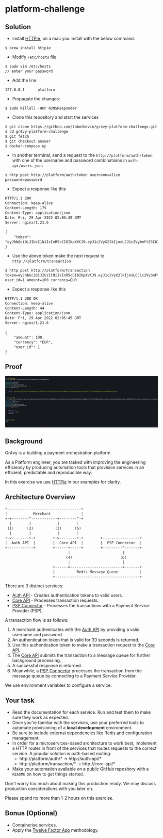 # platform-challenge

## Solution

- Install [HTTPie](https://github.com/httpie/httpie), on a mac you install with the below command.

```
$ brew install httpie
```

- Modify `/etc/hosts` file

```
$ sudo vim /etc/hosts
// enter your password
```
- Add the line

```
127.0.0.1      platform
```
- Propagate the changes:

```
$ sudo killall -HUP mDNSResponder
```

- Clone this repository and start the services

```
$ git clone https://github.com/tabotkevin/gr4vy-platform-challenge.git
$ cd gr4vy-platform-challenge
$ git fetch
$ git checkout answer
$ docker-compose up
```

- In another terminal, send a request to the `http://platform/auth/token` with one of the username and password combinatioins in `auth-api/users.json`

```
$ http post http://platform/auth/token username=alice password=password
```

- Expect a response like this

```
HTTP/1.1 200
Connection: keep-alive
Content-Length: 179
Content-Type: application/json
Date: Fri, 29 Apr 2022 02:05:39 GMT
Server: nginx/1.21.6

{
    "token": "eyJhbGciOiJIUzI1NiIsInR5cCI6IkpXVCJ9.eyJ1c2VyX2lkIjoxLCJ1c2VybmFtZSI6ImFsaWNlIiwiZW5hYmxlZCI6dHJ1ZSwiZXhwIjoxNjUxMTk3OTY5fQ.ZzlsWB7QpN636exFRxJZoQjzSmBrtwozHSixVigiQ70"
}
```

- Use the above token make the next request to `http://platform/transaction`

```
$ http post http://platform/transaction token=eyJhbGciOiJIUzI1NiIsInR5cCI6IkpXVCJ9.eyJ1c2VyX2lkIjoxLCJ1c2VybmFtZSI6ImFsaWNlIiwiZW5hYmxlZCI6dHJ1ZSwiZXhwIjoxNjUxMTk3OTY5fQ.ZzlsWB7QpN636exFRxJZoQjzSmBrtwozHSixVigiQ70 user_id=1 amount=100 currency=EUR
```

- Expect a response like this

```
HTTP/1.1 200 OK
Connection: keep-alive
Content-Length: 44
Content-Type: application/json
Date: Fri, 29 Apr 2022 02:05:45 GMT
Server: nginx/1.21.6

{
    "amount": 100,
    "currency": "EUR",
    "user_id": 1
}
```

## Proof
![proof](proof.png)

## Background

Gr4vy is a building a payment orchestration platform.

As a Platform engineer, you are tasked with improving the engineering efficiency by producing automation tools that provision services in an efficient, predictable and reproducible way.

In this exercise we use [HTTPie](https://github.com/httpie/httpie) in our examples for clarity.

## Architecture Overview

```
+----------------------------------+
|            Merchant              |
+-+--------^------------+--------^-+
  |        |            |        |
 (1)      (2)          (3)      (5)
  |        |            |        |
+-v--------+-+        +-v--------+-+        +-----------------+
|  Auth API  |        |  Core API  |        |  PSP Connector  | 
+------------+        +------+-----+        +---------^-------+
                             |                        |
                            (4)                      (6)
                             |                        |
                      +------v------------------------+-------+
                      |          Redis Message Queue          |
                      +---------------------------------------+
```

There are 3 distinct services:

- [Auth API] - Creates authentication tokens to valid users.
- [Core API] - Processes transaction requests.
- [PSP Connector] - Processes the transactions with a Payment Service Provider (PSP).

A transaction flow is as follows:

1. A merchant authenticates with the [Auth API] by providing a valid username and password.
2. An authentication token that is valid for 30 seconds is returned.
3. Use this authentication token to make a transaction request to the [Core API].
4. The [Core API] submits the transaction to a message queue for further background processing.
5. A successful response is returned.
6. Meanwhile, a [PSP Connector] processes the transaction from the message queue by connecting to a Payment Service Provider.

We use environment variables to configure a service.

## Your task

- Read the documentation for each service. Run and test them to make sure they work as expected.
- Once you're familiar with the services, use your preferred tools to automate provisioning of a **local development** environment.
- Be sure to include external dependencies like Redis and configuration management.
- In order for a microservices-based architecture to work best, implement a HTTP router in front of the services that routes requests to the correct service. A popular solution is path-based routing:
    - http://platform/auth/* → http://auth-api/*
    - http://platform/transaction/* → http://core-api/*
- Make your automation available on a public GitHub repository with a `README` on how to get things started.

Don't worry too much about making this production ready. We may discuss production considerations with you later on.

Please spend no more than 1-2 hours on this exercise.

## Bonus (Optional)

- Containerise services.
- Apply the [Twelve Factor App](https://12factor.net/) methodology.

[Auth API]: auth-api
[Core API]: core-api
[PSP Connector]: psp-connector
